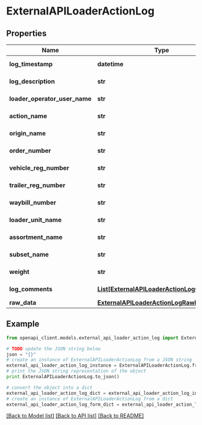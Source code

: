 # ExternalAPILoaderActionLog


## Properties
Name | Type | Description | Notes
------------ | ------------- | ------------- | -------------
**log_timestamp** | **datetime** |  | [optional] [readonly] 
**log_description** | **str** |  | [optional] [readonly] 
**loader_operator_user_name** | **str** |  | [optional] [readonly] 
**action_name** | **str** |  | [optional] [readonly] 
**origin_name** | **str** |  | [optional] [readonly] 
**order_number** | **str** |  | [optional] [readonly] 
**vehicle_reg_number** | **str** |  | [optional] [readonly] 
**trailer_reg_number** | **str** |  | [optional] [readonly] 
**waybill_number** | **str** |  | [optional] [readonly] 
**loader_unit_name** | **str** |  | [optional] [readonly] 
**assortment_name** | **str** |  | [optional] [readonly] 
**subset_name** | **str** |  | [optional] [readonly] 
**weight** | **str** |  | [optional] [readonly] 
**log_comments** | [**List[ExternalAPILoaderActionLogComment]**](ExternalAPILoaderActionLogComment.md) |  | [optional] [readonly] 
**raw_data** | [**ExternalAPILoaderActionLogRawData**](ExternalAPILoaderActionLogRawData.md) |  | [optional] 

## Example

```python
from openapi_client.models.external_api_loader_action_log import ExternalAPILoaderActionLog

# TODO update the JSON string below
json = "{}"
# create an instance of ExternalAPILoaderActionLog from a JSON string
external_api_loader_action_log_instance = ExternalAPILoaderActionLog.from_json(json)
# print the JSON string representation of the object
print ExternalAPILoaderActionLog.to_json()

# convert the object into a dict
external_api_loader_action_log_dict = external_api_loader_action_log_instance.to_dict()
# create an instance of ExternalAPILoaderActionLog from a dict
external_api_loader_action_log_form_dict = external_api_loader_action_log.from_dict(external_api_loader_action_log_dict)
```
[[Back to Model list]](../README.md#documentation-for-models) [[Back to API list]](../README.md#documentation-for-api-endpoints) [[Back to README]](../README.md)


